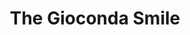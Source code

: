 ---
title: The Gioconda Smile
year: 1956
opening_date: 1956-02-01
closing_date: 1956-02-11
layout: productions
image:
image_caption:
image_credit:
playbill: 
category: 
details:
  Theatre: Theatre Jacksonville
  Venue: Little Theatre
cast:
  Clara: Alice Wise
  Doris Mead: Joan Pomeroy
  Dr. Libbard: Richard Fallon
  General Spence: Jack Evans
  Henry Hutton: Harry Richard
  Janet Spence: Marion Conner
  Maid: Sue Henderson
  Nurse Braddock: Anne Rogers
  Warder: Thomas O'Hagan
crew:
  Assistant Director: Rose Forney
  Construction and painting:
    - Frank Ridge
    - Bob Kornegay
    - Joan Pomeroy
    - Mel Barnert
    - Abbey Fink
    - Carolita Rhoads
    - Budd Porter
    - Larry Zell
    - Margaret Burt
    - Bill West
    - Nat Nunn
    - Elaine Barnert
    - Alice Wise
    - Jerry Kiesel
    - Paul Mandel
    - Rose Forney
    - Happy Gift
    - Peggy Gift
    - Bill Tuggle
    - Dick Kaszner
    - Esther Barnes
  Curtain: L.J. (Happy) Gift
  Director: Richard G. Fallon
  Light Controls: Bob Kornegay
  Make-up Assistant:
    - Polly Clendening
    - Peggy Gift
    - Chic Evans
    - Jane Porter
    - Millie Barnert
    - Beverly Fink
  Make-up Chairman: Mattie Godwin
  Properties Assistant: 
    - Mary Lee Roland
    - Alice Wise
  Properties Chairman: 
    - Frank Ridge
    - Carolita Rhoads
  Setting and Technical Direction: George A. Ramsey, Jr.
  Sound and Music: Natt Nunn
  Stage Manager: Abbey Fink
  Wardrobe Assistant:
    - Emily Parrish
    - Winifred Horn
    - Sue Fallon
    - Jan Arinson
    - Margaret Burt
    - Liz Whiteman
  Wardrobe Chairman: Leone Thurston
orchestra:
external_links:
---